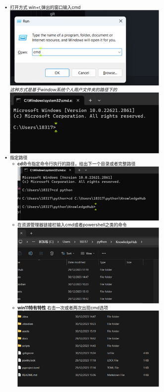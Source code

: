 - 打开方式
	 win+r,弹出的窗口输入cmd ![](assets/Pasted%20image%2020231230150849.png)
	 *这种方式是基于window系统个人用户文件夹的路径下的* ![](assets/Pasted%20image%2020231230150953.png)
- 指定路径
	- **cd**命令指定命令行执行的路径，给出下一个目录或者完整路径![](assets/Pasted%20image%2020231230151305.png)
	- 在资源管理器链接栏输入cmd或者powershell之类的命令![](assets/cmd_cd.gif)
	- **win11特有特性** 右击一次或者两次出现cmd选项![](assets/cmd_cd_2.gif)